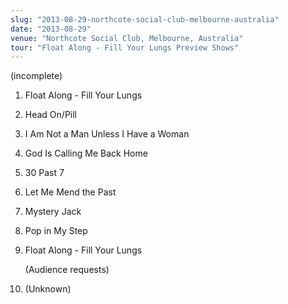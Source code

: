 ```yaml
---
slug: "2013-08-29-northcote-social-club-melbourne-australia"
date: "2013-08-29"
venue: "Northcote Social Club, Melbourne, Australia"
tour: "Float Along - Fill Your Lungs Preview Shows"
---
```


(incomplete)

 1. Float Along - Fill Your Lungs
 2. Head On/Pill

 3. I Am Not a Man Unless I Have a Woman

 4. God Is Calling Me Back Home

 5. 30 Past 7

 6. Let Me Mend the Past

 7. Mystery Jack

 8. Pop in My Step

 9. Float Along - Fill Your Lungs

    (Audience requests)
10. (Unknown)
